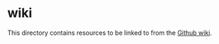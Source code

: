 # wiki

This directory contains resources to be linked to from the [Github wiki](https://github.com/rsagroup/pyrsa/wiki).
